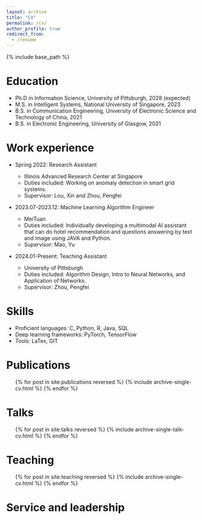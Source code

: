 ```yaml
---
layout: archive
title: "CV"
permalink: /cv/
author_profile: true
redirect_from:
  - /resume
---
```


{% include base_path %}

Education
======
* Ph.D in Information Science, University of Pittsburgh, 2028 (expected)
* M.S. in Intelligent Systems, National University of Singapore, 2023
* B.S. in Communication Engineering, University of Electronic Science and Technology of China, 2021
* B.S. in Electronic Engineering, University of Glasgow, 2021

Work experience
======
* Spring 2022: Research Assistant
  *  Illinois Advanced Research Center at Singapore
  * Duties included: Working on anomaly detection in smart grid systems.
  * Supervisor: Lou, Xin and Zhou, Pengfei

* 2023.07-2023.12: Machine Learning Algorithm Engineer
  * MeiTuan
  * Duties included: Individually developing a multimodal AI assistant that can do hotel recommendation and questions answering by text and image using JAVA and Python.
  * Supervisor: Mao, Yu

* 2024.01-Present: Teaching Assistant
  * University of Pittsburgh
  * Duties included: Algorithm Design, Intro to Neural Networks, and Application of Networks.
  * Supervisor: Zhou, Pengfei
  
Skills
======
* Proficient languages: C, Python, R, Java, SQL
* Deep learning frameworks: PyTorch, TensorFlow
* Tools: LaTex, GIT

Publications
======
  <ul>{% for post in site.publications reversed %}
    {% include archive-single-cv.html %}
  {% endfor %}</ul>
  
Talks
======
  <ul>{% for post in site.talks reversed %}
    {% include archive-single-talk-cv.html  %}
  {% endfor %}</ul>
  
Teaching
======
  <ul>{% for post in site.teaching reversed %}
    {% include archive-single-cv.html %}
  {% endfor %}</ul>
  
Service and leadership
======
